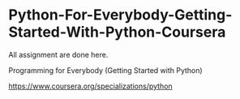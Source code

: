 # Python-For-Everybody-Getting-Started-With-Python-Coursera
All assignment are done here. 

Programming for Everybody (Getting Started with Python)

https://www.coursera.org/specializations/python
